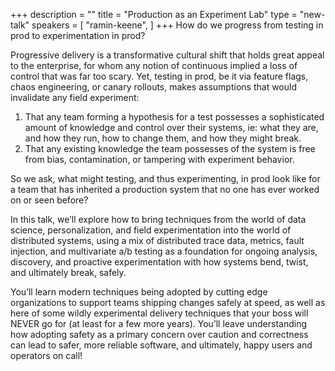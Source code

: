 +++
description = ""
title = "Production as an Experiment Lab"
type = "new-talk"
speakers = [
        "ramin-keene",
]
+++
How do we progress from testing in prod to experimentation in prod?

Progressive delivery is a transformative cultural shift that holds great
appeal to the enterprise, for whom any notion of continuous implied a
loss of control that was far too scary. Yet, testing in prod, be it via
feature flags, chaos engineering, or canary rollouts, makes assumptions
that would invalidate any field experiment:

1. That any team forming a hypothesis for a test possesses a
   sophisticated amount of knowledge and control over their systems, ie:
   what they are, and how they run, how to change them, and how they
   might break.
1. That any existing knowledge the team possesses of the system is free
   from bias, contamination, or tampering with experiment behavior.

So we ask, what might testing, and thus experimenting, in prod look like
for a team that has inherited a production system that no one has ever
worked on or seen before?

In this talk, we’ll explore how to bring techniques from the world of
data science, personalization, and field experimentation into the world
of distributed systems, using a mix of distributed trace data, metrics,
fault injection, and multivariate a/b testing as a foundation for
ongoing analysis, discovery, and proactive experimentation with how
systems bend, twist, and ultimately break, safely.

You’ll learn modern techniques being adopted by cutting edge
organizations to support teams shipping changes safely at speed, as well
as here of some wildly experimental delivery techniques that your boss
will NEVER go for (at least for a few more years). You’ll leave
understanding how adopting safety as a primary concern over caution and
correctness can lead to safer, more reliable software, and ultimately,
happy users and operators on call!